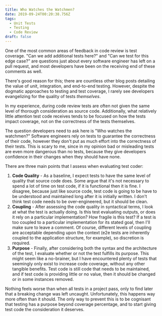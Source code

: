 ```yaml
---
title: Who Watches the Watchmen?
date: 2019-09-24T00:20:38.756Z
tags:
  - Unit Tests
  - Testing
  - Code Review
draft: false
---
```

One of the most common areas of feedback in code review is test coverage.  "Can we add additional tests here?" and  "Can we test for this edge case?" are questions just about every software engineer has left on a pull request, and most developers have been on the receiving end of these comments as well.  

There's good reason for this; there are countless other blog posts detailing the value of unit, integration, and end-to-end testing.  However, despite the dogmatic approaches to testing and test coverage, I rarely see developers evangelizing for the quality of tests _themselves_.

In my experience, during code review tests are often not given the same level of thorough consideration as source code.  Additionally, what relatively little attention test code receives tends to be focused on how the tests impact coverage, not on the correctness of the tests themselves.

The question developers need to ask here is "Who watches the watchmen?" Software engineers rely on tests to guarantee the correctness of their code, however they don't put as much effort into the correctness of their tests.  This is scary to me, since in my opinion bad or misleading tests are even more dangerous than no tests, because they give developers confidence in their changes when they should have none.

There are three main points that I assess when evaluating test coder:

1. **Code Quality** - As a baseline, I expect tests to have the same level of quality that source code does.  Some argue that it's not necessary to spend a lot of time on test code, if it is functional then it is fine.  I disagree, because just like source code, test code is going to be have to be understood and maintained long after it is initially written.  I don't think test code needs to be over-engineered, but it should be clean.
2. **Coupling** - After assessing the code quality in syntactical terms, I look at what the test is actually doing.  Is this test evaluating outputs, or does it rely on a particular implementation?  How fragile is this test?  If a test is too coupled to a particular implementation for its stated goal, then I'll make sure to leave a comment.  Of course, different levels of coupling are acceptable depending upon the context (e2e tests are inherently coupled to the application structure, for example), so discretion is required.
3. **Purpose** - Finally, after considering both the syntax and the architecture of the test, I evaluate whether or not the test fulfills its purpose.  This might seem like a no-brainer, but I have encountered plenty of tests that seemingly only exist to increase code coverage, without any other tangible benefits.  Test code is still code that needs to be maintained, and if test code is providing little or no value, then it should be changed or in some instances removed.

Nothing feels worse than when all tests in a project pass, only to find later that a breaking change was left uncaught.  Unfortunately, this happens way more often than it should.  The only way to prevent this is to be cognisant that testing has a purpose beyond coverage percentage, and to start giving test code the consideration it deserves.
